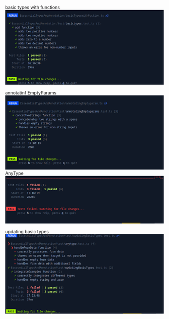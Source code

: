 basic types with functions
![alt text](image.png)

annotatinf EmptyParams
![alt text](image-1.png)
AnyType
![alt text](image-2.png)

updating basic types
![alt text](image-3.png)
